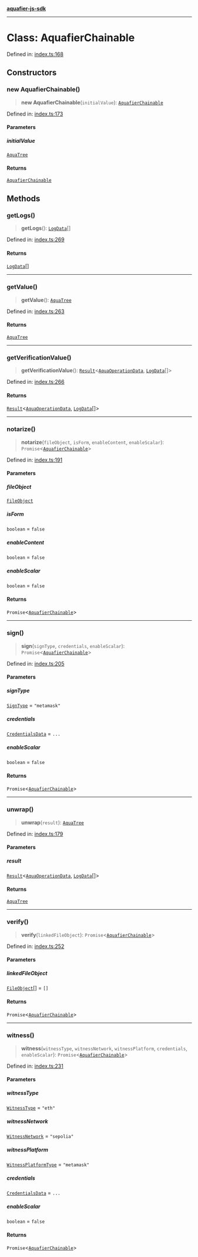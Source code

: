 [**aquafier-js-sdk**](../README.md)

***

# Class: AquafierChainable

Defined in: [index.ts:168](https://github.com/inblockio/aqua-verifier-js-lib/blob/09413c69301a51b584d51846ffabc4d8f820b4fa/src/index.ts#L168)

## Constructors

### new AquafierChainable()

> **new AquafierChainable**(`initialValue`): [`AquafierChainable`](AquafierChainable.md)

Defined in: [index.ts:173](https://github.com/inblockio/aqua-verifier-js-lib/blob/09413c69301a51b584d51846ffabc4d8f820b4fa/src/index.ts#L173)

#### Parameters

##### initialValue

[`AquaTree`](../interfaces/AquaTree.md)

#### Returns

[`AquafierChainable`](AquafierChainable.md)

## Methods

### getLogs()

> **getLogs**(): [`LogData`](../interfaces/LogData.md)[]

Defined in: [index.ts:269](https://github.com/inblockio/aqua-verifier-js-lib/blob/09413c69301a51b584d51846ffabc4d8f820b4fa/src/index.ts#L269)

#### Returns

[`LogData`](../interfaces/LogData.md)[]

***

### getValue()

> **getValue**(): [`AquaTree`](../interfaces/AquaTree.md)

Defined in: [index.ts:263](https://github.com/inblockio/aqua-verifier-js-lib/blob/09413c69301a51b584d51846ffabc4d8f820b4fa/src/index.ts#L263)

#### Returns

[`AquaTree`](../interfaces/AquaTree.md)

***

### getVerificationValue()

> **getVerificationValue**(): [`Result`](../type-aliases/Result.md)\<[`AquaOperationData`](../interfaces/AquaOperationData.md), [`LogData`](../interfaces/LogData.md)[]\>

Defined in: [index.ts:266](https://github.com/inblockio/aqua-verifier-js-lib/blob/09413c69301a51b584d51846ffabc4d8f820b4fa/src/index.ts#L266)

#### Returns

[`Result`](../type-aliases/Result.md)\<[`AquaOperationData`](../interfaces/AquaOperationData.md), [`LogData`](../interfaces/LogData.md)[]\>

***

### notarize()

> **notarize**(`fileObject`, `isForm`, `enableContent`, `enableScalar`): `Promise`\<[`AquafierChainable`](AquafierChainable.md)\>

Defined in: [index.ts:191](https://github.com/inblockio/aqua-verifier-js-lib/blob/09413c69301a51b584d51846ffabc4d8f820b4fa/src/index.ts#L191)

#### Parameters

##### fileObject

[`FileObject`](../interfaces/FileObject.md)

##### isForm

`boolean` = `false`

##### enableContent

`boolean` = `false`

##### enableScalar

`boolean` = `false`

#### Returns

`Promise`\<[`AquafierChainable`](AquafierChainable.md)\>

***

### sign()

> **sign**(`signType`, `credentials`, `enableScalar`): `Promise`\<[`AquafierChainable`](AquafierChainable.md)\>

Defined in: [index.ts:205](https://github.com/inblockio/aqua-verifier-js-lib/blob/09413c69301a51b584d51846ffabc4d8f820b4fa/src/index.ts#L205)

#### Parameters

##### signType

[`SignType`](../type-aliases/SignType.md) = `"metamask"`

##### credentials

[`CredentialsData`](../interfaces/CredentialsData.md) = `...`

##### enableScalar

`boolean` = `false`

#### Returns

`Promise`\<[`AquafierChainable`](AquafierChainable.md)\>

***

### unwrap()

> **unwrap**(`result`): [`AquaTree`](../interfaces/AquaTree.md)

Defined in: [index.ts:179](https://github.com/inblockio/aqua-verifier-js-lib/blob/09413c69301a51b584d51846ffabc4d8f820b4fa/src/index.ts#L179)

#### Parameters

##### result

[`Result`](../type-aliases/Result.md)\<[`AquaOperationData`](../interfaces/AquaOperationData.md), [`LogData`](../interfaces/LogData.md)[]\>

#### Returns

[`AquaTree`](../interfaces/AquaTree.md)

***

### verify()

> **verify**(`linkedFileObject`): `Promise`\<[`AquafierChainable`](AquafierChainable.md)\>

Defined in: [index.ts:252](https://github.com/inblockio/aqua-verifier-js-lib/blob/09413c69301a51b584d51846ffabc4d8f820b4fa/src/index.ts#L252)

#### Parameters

##### linkedFileObject

[`FileObject`](../interfaces/FileObject.md)[] = `[]`

#### Returns

`Promise`\<[`AquafierChainable`](AquafierChainable.md)\>

***

### witness()

> **witness**(`witnessType`, `witnessNetwork`, `witnessPlatform`, `credentials`, `enableScalar`): `Promise`\<[`AquafierChainable`](AquafierChainable.md)\>

Defined in: [index.ts:231](https://github.com/inblockio/aqua-verifier-js-lib/blob/09413c69301a51b584d51846ffabc4d8f820b4fa/src/index.ts#L231)

#### Parameters

##### witnessType

[`WitnessType`](../type-aliases/WitnessType.md) = `"eth"`

##### witnessNetwork

[`WitnessNetwork`](../type-aliases/WitnessNetwork.md) = `"sepolia"`

##### witnessPlatform

[`WitnessPlatformType`](../type-aliases/WitnessPlatformType.md) = `"metamask"`

##### credentials

[`CredentialsData`](../interfaces/CredentialsData.md) = `...`

##### enableScalar

`boolean` = `false`

#### Returns

`Promise`\<[`AquafierChainable`](AquafierChainable.md)\>

